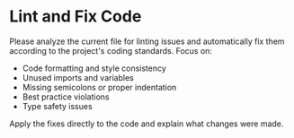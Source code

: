 # Lint and Fix Code

Please analyze the current file for linting issues and automatically fix them according to the project's coding standards. Focus on:

- Code formatting and style consistency
- Unused imports and variables
- Missing semicolons or proper indentation
- Best practice violations
- Type safety issues

Apply the fixes directly to the code and explain what changes were made.